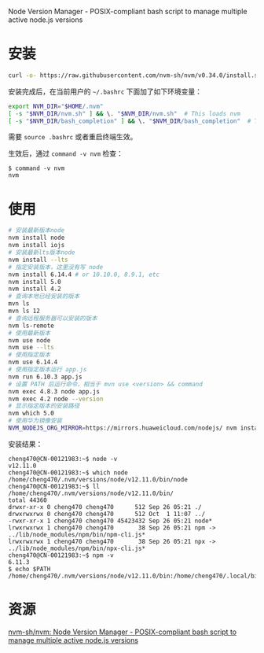 Node Version Manager - POSIX-compliant bash script to manage multiple active node.js versions

# 安装

```sh
curl -o- https://raw.githubusercontent.com/nvm-sh/nvm/v0.34.0/install.sh | bash
```

安装完成后，在当前用户的 `~/.bashrc` 下面加了如下环境变量：

```sh
export NVM_DIR="$HOME/.nvm"
[ -s "$NVM_DIR/nvm.sh" ] && \. "$NVM_DIR/nvm.sh"  # This loads nvm
[ -s "$NVM_DIR/bash_completion" ] && \. "$NVM_DIR/bash_completion"  # This loads nvm bash_completion
```

需要 `source .bashrc` 或者重启终端生效。

生效后，通过 `command -v nvm` 检查：

```
$ command -v nvm
nvm
```

# 使用

```sh
# 安装最新版本node
nvm install node
nvm install iojs
# 安装最新lts版本node
nvm install --lts
# 指定安装版本，这里没有写 node
nvm install 6.14.4 # or 10.10.0, 8.9.1, etc
nvm install 5.0
nvm install 4.2
# 查询本地已经安装的版本
mvn ls
mvn ls 12
# 查询远程服务器可以安装的版本
nvm ls-remote
# 使用最新版本
nvm use node
nvm use --lts
# 使用指定版本
nvm use 6.14.4
# 使用指定版本运行 app.js
nvm run 6.10.3 app.js
# 设置 PATH 后运行命令，相当于 mvn use <version> && command
nvm exec 4.8.3 node app.js
nvm exec 4.2 node --version
# 显示指定版本的安装路径
nvm which 5.0
# 使用华为镜像安装
NVM_NODEJS_ORG_MIRROR=https://mirrors.huaweicloud.com/nodejs/ nvm install 8
```

安装结果：

```
cheng470@CN-00121983:~$ node -v
v12.11.0
cheng470@CN-00121983:~$ which node
/home/cheng470/.nvm/versions/node/v12.11.0/bin/node
cheng470@CN-00121983:~$ ll /home/cheng470/.nvm/versions/node/v12.11.0/bin/
total 44360
drwxr-xr-x 0 cheng470 cheng470      512 Sep 26 05:21 ./
drwxrwxrwx 0 cheng470 cheng470      512 Oct  1 11:07 ../
-rwxr-xr-x 1 cheng470 cheng470 45423432 Sep 26 05:21 node*
lrwxrwxrwx 1 cheng470 cheng470       38 Sep 26 05:21 npm -> ../lib/node_modules/npm/bin/npm-cli.js*
lrwxrwxrwx 1 cheng470 cheng470       38 Sep 26 05:21 npx -> ../lib/node_modules/npm/bin/npx-cli.js*
cheng470@CN-00121983:~$ npm -v
6.11.3
$ echo $PATH
/home/cheng470/.nvm/versions/node/v12.11.0/bin:/home/cheng470/.local/bin:/usr/local/sbin:/usr/local/bin:/usr/sbin:/usr/bin:/sbin:/bin:/usr/games:/usr/local/games:/snap/bin:
```


# 资源

[nvm-sh/nvm: Node Version Manager - POSIX-compliant bash script to manage multiple active node.js versions](https://github.com/nvm-sh/nvm)

